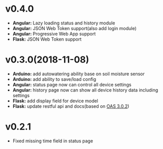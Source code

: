 # v0.4.0
* **Angular:** Lazy loading status and history module
* **Angular:** JSON Web Token support(also add login module)
* **Angular:** Progressive Web App support
* **Flask:** JSON Web Token support
# v0.3.0(2018-11-08)
* **Arduino:** add autowatering ability base on soil moisture sensor
* **Arduino:** add ability to save/load config
* **Angular:** status page now can control all device settings
* **Angular:** history page now can show all device history data including settings
* **Flask:** add display field for device model
* **Flask:** update restful api and docs(based on [OAS 3.0.2](https://github.com/OAI/OpenAPI-Specification/blob/master/versions/3.0.2.md))
# v0.2.1
* Fixed missing time field in status page
